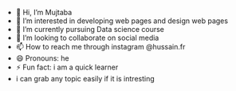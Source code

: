 - 👋 Hi, I’m Mujtaba
- 👀 I’m interested in developing web pages and design web pages
- 🌱 I’m currently pursuing Data science course
- 💞️ I’m looking to collaborate on social media
- 📫 How to reach me through instagram @hussain.fr
- 😄 Pronouns: he
- ⚡ Fun fact: i am a quick learner
- i can grab any topic easily if it is intresting

<!---
Mujtaba1803/Mujtaba1803 is a ✨ special ✨ repository because its `README.md` (this file) appears on your GitHub profile.
You can click the Preview link to take a look at your changes.
--->
